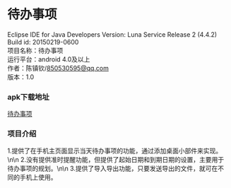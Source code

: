 # 待办事项
Eclipse IDE for Java Developers  Version: Luna Service Release 2 (4.4.2) Build id: 20150219-0600 <br>
项目名称：待办事项<br>
运行平台：android 4.0及以上<br>
作者：陈镇钦/850530595@qq.com<br>
版本：1.0<br>

### apk下载地址
[待办事项](http://yun.baidu.com/s/1mh9QTSG)

### 项目介绍
1.提供了在手机主页面显示当天待办事项的功能，通过添加桌面小部件来实现。\n\n
2.没有提供准时提醒功能，但提供了起始日期和到期日期的设置，主要用于待办事项的规划。\n\n
3.提供了导入导出功能，只要发送导出的文件，就可在不同的手机上使用。



